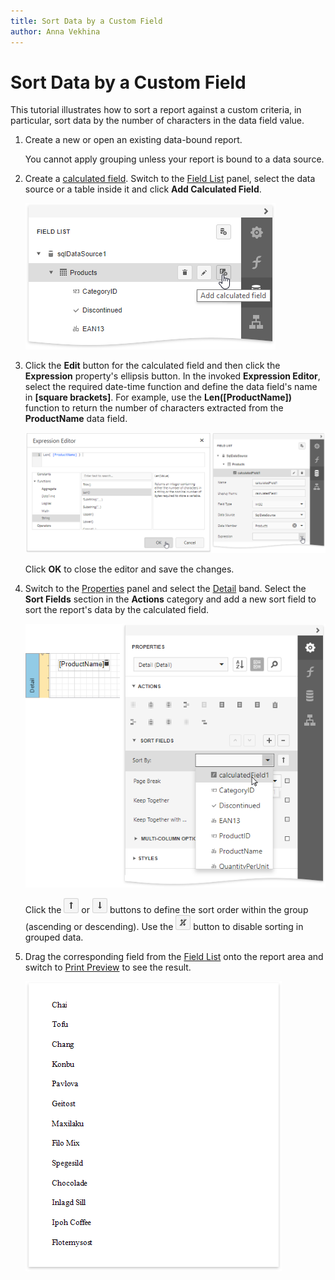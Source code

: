```yaml
---
title: Sort Data by a Custom Field
author: Anna Vekhina
---
```

# Sort Data by a Custom Field

This tutorial illustrates how to sort a report against a custom criteria, in particular, sort data by the number of characters in the data field value. 

1. Create a new or open an existing data-bound report.
	
	You cannot apply grouping unless your report is bound to a data source.

2. Create a [calculated field](../use-calculated-fields.md). Switch to the [Field List](../../report-designer-tools/ui-panels/field-list.md) panel, select the data source or a table inside it and click **Add Calculated Field**.
	
	![](../../../../images/eurd-web-shaping-group-add-calculated-field.png)	

3. Click the **Edit** button for the calculated field and then click the **Expression** property's ellipsis button. In the invoked **Expression Editor**, select the required date-time function and define the data field's name in **[**square brackets**]**. For example,  use the **Len([ProductName])** function to return the number of characters extracted from the **ProductName** data field.
	
	![](../../../../images/eurd-web-sort-data-calculated-field-expression.png)
	
	Click **OK** to close the editor and save the changes.

4. Switch to the [Properties](../../report-designer-tools/ui-panels/properties-panel.md) panel and select the [Detail](../../introduction-to-banded-reports.md) band. Select the **Sort Fields** section in the **Actions** category and add a new sort field to sort the report's data by the calculated field.
	
	![](../../../../images/eurd-web-sort-data-by-calculated-field.png)
	
    Click the ![](../../../../images/eurd-web-order-ascending.png) or ![](../../../../images/eurd-web-order-descending.png) buttons to define the sort order within the group (ascending or descending).
    Use the ![](../../../../images/eurd-web-disable-sorting.png) button to disable sorting in grouped data.

6. Drag the corresponding field from the [Field List](../../report-designer-tools/ui-panels/field-list.md) onto the report area and switch to [Print Preview](../../preview-print-and-export-reports.md) to see the result.

    ![](../../../../images/eurd-web-sort-data-by-calculated-field-result.png)
